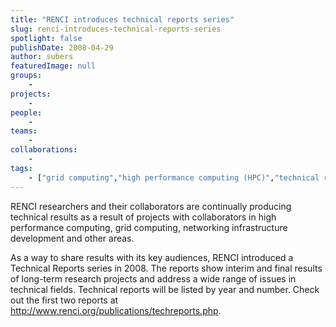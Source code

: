 ```yaml
---
title: "RENCI introduces technical reports series"
slug: renci-introduces-technical-reports-series
spotlight: false
publishDate: 2008-04-29
author: subers
featuredImage: null
groups:
    - 
projects:
    - 
people:
    - 
teams: 
    - 
collaborations:
    - 
tags:
    - ["grid computing","high performance computing (HPC)","technical reports series"]
---
```

RENCI researchers and their collaborators are continually producing technical results as a result of projects with collaborators in high performance computing, grid computing, networking infrastructure development and other areas.

As a way to share results with its key audiences, RENCI introduced a Technical Reports series in 2008. The reports show interim and final results of long-term research projects and address a wide range of issues in technical fields.
Technical reports will be listed by year and number. Check out the first two reports at http://www.renci.org/publications/techreports.php.
